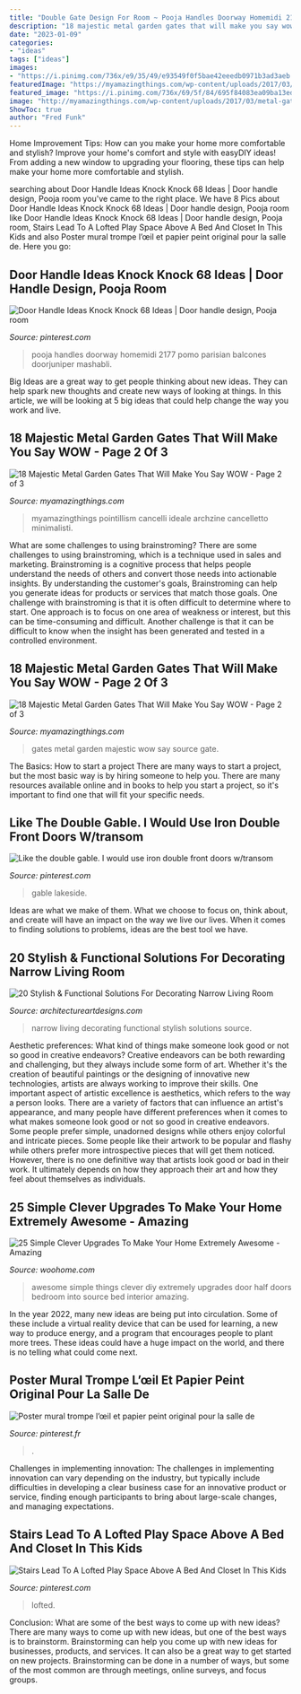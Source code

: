 ```yaml
---
title: "Double Gate Design For Room ~ Pooja Handles Doorway Homemidi 2177 Pomo Parisian Balcones Doorjuniper Mashabli"
description: "18 majestic metal garden gates that will make you say wow"
date: "2023-01-09"
categories:
- "ideas"
tags: ["ideas"]
images:
- "https://i.pinimg.com/736x/e9/35/49/e93549f0f5bae42eeedb0971b3ad3aeb.jpg"
featuredImage: "https://myamazingthings.com/wp-content/uploads/2017/03/unique-wrought-iron-garden-gates-design-metal-garden-gates-ideas-black-tulips.jpg"
featured_image: "https://i.pinimg.com/736x/69/5f/84/695f84083ea09ba13ed118dcb385fb74.jpg"
image: "http://myamazingthings.com/wp-content/uploads/2017/03/metal-gate.jpg"
ShowToc: true
author: "Fred Funk"
---
```



Home Improvement Tips: How can you make your home more comfortable and stylish?
Improve your home's comfort and style with easyDIY ideas! From adding a new window to upgrading your flooring, these tips can help make your home more comfortable and stylish.

	

		
searching about Door Handle Ideas Knock Knock 68 Ideas | Door handle design, Pooja room you've came to the right place. We have 8 Pics about Door Handle Ideas Knock Knock 68 Ideas | Door handle design, Pooja room like Door Handle Ideas Knock Knock 68 Ideas | Door handle design, Pooja room, Stairs Lead To A Lofted Play Space Above A Bed And Closet In This Kids and also Poster mural trompe l’œil et papier peint original pour la salle de. Here you go:
		
    
## Door Handle Ideas Knock Knock 68 Ideas | Door Handle Design, Pooja Room

<img loading=lazy src="https://i.pinimg.com/736x/e9/35/49/e93549f0f5bae42eeedb0971b3ad3aeb.jpg" onerror="this.onerror=null;this.src='https://tse2.mm.bing.net/th?id=OIP.NVSkmi-pE1Iie660K0mHPAAAAA&amp;pid=15.1';" alt="Door Handle Ideas Knock Knock 68 Ideas | Door handle design, Pooja room">

_Source: pinterest.com_

>pooja handles doorway homemidi 2177 pomo parisian balcones doorjuniper mashabli. 

	

Big Ideas are a great way to get people thinking about new ideas. They can help spark new thoughts and create new ways of looking at things. In this article, we will be looking at 5 big ideas that could help change the way you work and live.

    
## 18 Majestic Metal Garden Gates That Will Make You Say WOW - Page 2 Of 3

<img loading=lazy src="https://myamazingthings.com/wp-content/uploads/2017/03/unique-wrought-iron-garden-gates-design-metal-garden-gates-ideas-black-tulips.jpg" onerror="this.onerror=null;this.src='https://tse1.mm.bing.net/th?id=OIP.ZMkqpe5e7m8J9ahgpQmdhwHaJ4&amp;pid=15.1';" alt="18 Majestic Metal Garden Gates That Will Make You Say WOW - Page 2 of 3">

_Source: myamazingthings.com_

>myamazingthings pointillism cancelli ideale archzine cancelletto minimalisti. 

	

What are some challenges to using brainstroming?
There are some challenges to using brainstroming, which is a technique used in sales and marketing. Brainstroming is a cognitive process that helps people understand the needs of others and convert those needs into actionable insights. By understanding the customer's goals, Brainstroming can help you generate ideas for products or services that match those goals.
One challenge with brainstroming is that it is often difficult to determine where to start. One approach is to focus on one area of weakness or interest, but this can be time-consuming and difficult. Another challenge is that it can be difficult to know when the insight has been generated and tested in a controlled environment.

    
## 18 Majestic Metal Garden Gates That Will Make You Say WOW - Page 2 Of 3

<img loading=lazy src="http://myamazingthings.com/wp-content/uploads/2017/03/metal-gate.jpg" onerror="this.onerror=null;this.src='https://tse2.mm.bing.net/th?id=OIP.Izj2k6TpqJk7Dtk2eh8GSAHaKC&amp;pid=15.1';" alt="18 Majestic Metal Garden Gates That Will Make You Say WOW - Page 2 of 3">

_Source: myamazingthings.com_

>gates metal garden majestic wow say source gate. 

	

The Basics: How to start a project
There are many ways to start a project, but the most basic way is by hiring someone to help you. There are many resources available online and in books to help you start a project, so it's important to find one that will fit your specific needs.

    
## Like The Double Gable. I Would Use Iron Double Front Doors W/transom

<img loading=lazy src="https://i.pinimg.com/736x/df/95/c2/df95c25e61106647a30f9dada5ebb356.jpg" onerror="this.onerror=null;this.src='https://tse3.mm.bing.net/th?id=OIP.-g4TV9NJuOEJ8zWCfaABbgDTEn&amp;pid=15.1';" alt="Like the double gable. I would use iron double front doors w/transom">

_Source: pinterest.com_

>gable lakeside. 

	

Ideas are what we make of them. What we choose to focus on, think about, and create will have an impact on the way we live our lives. When it comes to finding solutions to problems, ideas are the best tool we have.

    
## 20 Stylish &amp; Functional Solutions For Decorating Narrow Living Room

<img loading=lazy src="https://www.architectureartdesigns.com/wp-content/uploads/2016/04/16-24.jpg" onerror="this.onerror=null;this.src='https://tse3.mm.bing.net/th?id=OIP.ssqSVvoB4xA65ATaqxANfAHaKd&amp;pid=15.1';" alt="20 Stylish &amp; Functional Solutions For Decorating Narrow Living Room">

_Source: architectureartdesigns.com_

>narrow living decorating functional stylish solutions source. 

	

Aesthetic preferences: What kind of things make someone look good or not so good in creative endeavors?
Creative endeavors can be both rewarding and challenging, but they always include some form of art. Whether it's the creation of beautiful paintings or the designing of innovative new technologies, artists are always working to improve their skills. One important aspect of artistic excellence is aesthetics, which refers to the way a person looks. There are a variety of factors that can influence an artist's appearance, and many people have different preferences when it comes to what makes someone look good or not so good in creative endeavors. Some people prefer simple, unadorned designs while others enjoy colorful and intricate pieces. Some people like their artwork to be popular and flashy while others prefer more introspective pieces that will get them noticed. However, there is no one definitive way that artists look good or bad in their work. It ultimately depends on how they approach their art and how they feel about themselves as individuals.

    
## 25 Simple Clever Upgrades To Make Your Home Extremely Awesome - Amazing

<img loading=lazy src="http://www.woohome.com/wp-content/uploads/2014/03/Simple-Things-Make-Your-Home-Awesome-1.jpg" onerror="this.onerror=null;this.src='https://tse4.mm.bing.net/th?id=OIP.VSdqbXDAm2tfYyr7PBxvKAHaLZ&amp;pid=15.1';" alt="25 Simple Clever Upgrades To Make Your Home Extremely Awesome - Amazing">

_Source: woohome.com_

>awesome simple things clever diy extremely upgrades door half doors bedroom into source bed interior amazing. 

	

In the year 2022, many new ideas are being put into circulation. Some of these include a virtual reality device that can be used for learning, a new way to produce energy, and a program that encourages people to plant more trees. These ideas could have a huge impact on the world, and there is no telling what could come next.

    
## Poster Mural Trompe L’œil Et Papier Peint Original Pour La Salle De

<img loading=lazy src="https://i.pinimg.com/736x/15/40/51/154051bb31974c19f814f413eff8ce59--poster-mural-trompe.jpg" onerror="this.onerror=null;this.src='https://tse4.mm.bing.net/th?id=OIP.SzuUOQO7Cohwh1gUd2BdkQHaK2&amp;pid=15.1';" alt="Poster mural trompe l’œil et papier peint original pour la salle de">

_Source: pinterest.fr_

>. 

	

Challenges in implementing innovation:
The challenges in implementing innovation can vary depending on the industry, but typically include difficulties in developing a clear business case for an innovative product or service, finding enough participants to bring about large-scale changes, and managing expectations.

    
## Stairs Lead To A Lofted Play Space Above A Bed And Closet In This Kids

<img loading=lazy src="https://i.pinimg.com/736x/69/5f/84/695f84083ea09ba13ed118dcb385fb74.jpg" onerror="this.onerror=null;this.src='https://tse3.mm.bing.net/th?id=OIP.ftwe6lVVGLvg9vq5c_kYFgHaLH&amp;pid=15.1';" alt="Stairs Lead To A Lofted Play Space Above A Bed And Closet In This Kids">

_Source: pinterest.com_

>lofted. 

	

Conclusion: What are some of the best ways to come up with new ideas?
There are many ways to come up with new ideas, but one of the best ways is to brainstorm. Brainstorming can help you come up with new ideas for businesses, products, and services. It can also be a great way to get started on new projects. Brainstorming can be done in a number of ways, but some of the most common are through meetings, online surveys, and focus groups.

